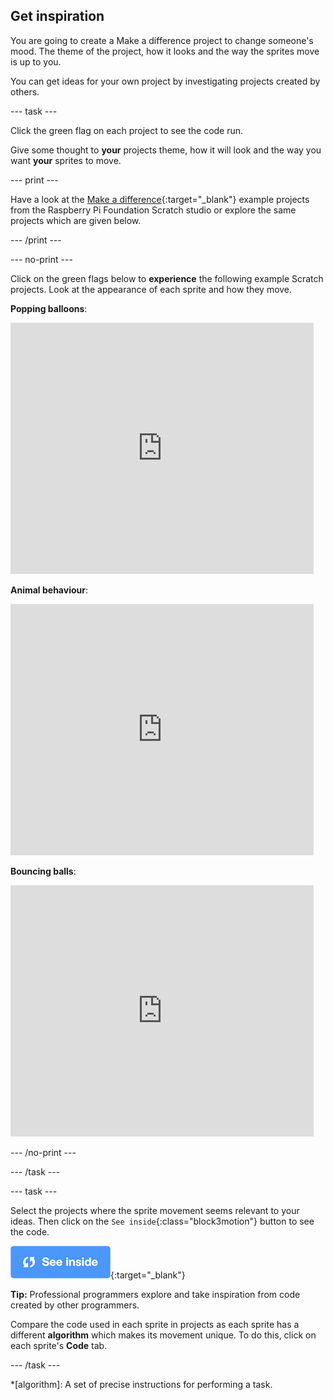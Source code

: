 ## Get inspiration

You are going to create a Make a difference project to change someone's mood. The theme of the project, how it looks and the way the sprites move is up to you. 

You can get ideas for your own project by investigating projects created by others.

--- task ---

Click the green flag on each project to see the code run.

Give some thought to **your** projects theme, how it will look and the way you want **your** sprites to move.

--- print ---

Have a look at the [Make a difference](https://scratch.mit.edu/studios/27520550){:target="_blank"} example projects from the Raspberry Pi Foundation Scratch studio or explore the same projects which are given below.

--- /print ---

--- no-print ---

Click on the green flags below to **experience** the following example Scratch projects. Look at the appearance of each sprite and how they move.

**Popping balloons**:
<div class="scratch-preview">
  <iframe src="https://scratch.mit.edu/projects/425346741/embed" allowtransparency="true" width="485" height="402" frameborder="0" scrolling="no" allowfullscreen></iframe>
</div>

**Animal behaviour**:
<div class="scratch-preview">
  <iframe allowtransparency="true" width="485" height="402" src="https://scratch.mit.edu/projects/embed/433177517/?autostart=false" frameborder="0"></iframe>
</div>

**Bouncing balls**:
<div class="scratch-preview">
  <iframe allowtransparency="true" width="485" height="402" src="https://scratch.mit.edu/projects/embed/425675232/?autostart=false" frameborder="0"></iframe>
</div>

--- /no-print ---

--- /task ---

--- task ---

Select the projects where the sprite movement seems relevant to your ideas. Then click on the `See inside`{:class="block3motion"} button to see the code.

[![See inside icon](images/see_inside.png)](https://scratch.mit.edu/projects/425346741/editor/){:target="_blank"}

**Tip:** Professional programmers explore and take inspiration from code created by other programmers.

Compare the code used in each sprite in projects as each sprite has a different **algorithm** which makes its movement unique. To do this, click on each sprite's **Code** tab.

--- /task ---

*[algorithm]: A set of precise instructions for performing a task.
